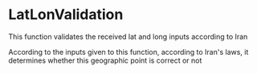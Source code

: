 # LatLonValidation
This function validates the received lat and long inputs according to Iran

According to the inputs given to this function, according to Iran's laws, it determines whether this geographic point is correct or not